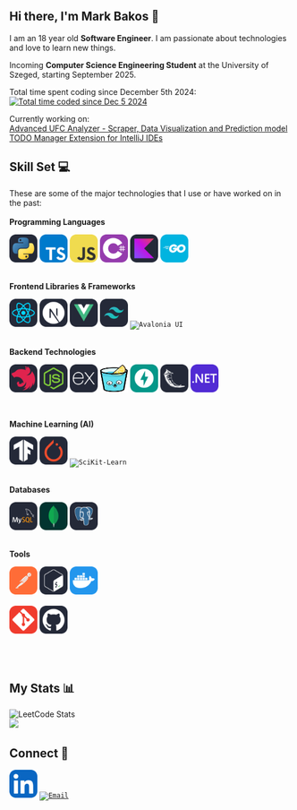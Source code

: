 ## Hi there, I'm Mark Bakos 👋
<p>I am an 18 year old <b>Software Engineer</b>. I am passionate about technologies and love to learn new things.</p>
<p>Incoming <b>Computer Science Engineering Student</b> at the University of Szeged, starting September 2025.</p>

Total time spent coding since December 5th 2024:<br>
<a href="https://wakatime.com/@7a2d5960-3199-4705-8543-83755e2b4d0c"><img src="https://wakatime.com/badge/user/7a2d5960-3199-4705-8543-83755e2b4d0c.svg" alt="Total time coded since Dec 5 2024" /></a><br>

Currently working on: <br />
[Advanced UFC Analyzer - Scraper, Data Visualization and Prediction model](https://github.com/markbakos/advanced-ufc-analyzer) <br>
[TODO Manager Extension for IntelliJ IDEs](https://github.com/markbakos/intellij-todo-manager)

## Skill Set 💻
These are some of the major technologies that I use or have worked on in the past:
<br>
<br>
**Programming Languages**
<div>
  <code><img width=50 height=50 src="https://raw.githubusercontent.com/tandpfun/skill-icons/65dea6c4eaca7da319e552c09f4cf5a9a8dab2c8/icons/Python-Dark.svg" alt="Python" Title="Python"></code>
  <code><img width=50 height=50 src="https://raw.githubusercontent.com/tandpfun/skill-icons/65dea6c4eaca7da319e552c09f4cf5a9a8dab2c8/icons/TypeScript.svg" alt="TypeScript" Title="TypeScript"></code>
  <code><img width=50 height=50 src="https://raw.githubusercontent.com/tandpfun/skill-icons/65dea6c4eaca7da319e552c09f4cf5a9a8dab2c8/icons/JavaScript.svg" alt="JavaScript" Title="JavaScript"></code>
  <code><img width=50 height=50 src="https://raw.githubusercontent.com/tandpfun/skill-icons/65dea6c4eaca7da319e552c09f4cf5a9a8dab2c8/icons/CS.svg" alt="C#" Title="C#"></code>
  <code><img width=50 height=50 src="https://raw.githubusercontent.com/tandpfun/skill-icons/65dea6c4eaca7da319e552c09f4cf5a9a8dab2c8/icons/Kotlin-Dark.svg" alt="Kotlin" Title="Kotlin"></code>
  <code><img width=50 height=50 src="https://raw.githubusercontent.com/tandpfun/skill-icons/65dea6c4eaca7da319e552c09f4cf5a9a8dab2c8/icons/GoLang.svg" alt="GoLang" Title="GoLang"></code>
</div>
<br>

**Frontend Libraries & Frameworks**
<div>
  <code><img width=50 height=50 src="https://raw.githubusercontent.com/tandpfun/skill-icons/65dea6c4eaca7da319e552c09f4cf5a9a8dab2c8/icons/React-Dark.svg" alt="React" Title="React"></code>
  <code><img width=50 height=50 src="https://raw.githubusercontent.com/tandpfun/skill-icons/65dea6c4eaca7da319e552c09f4cf5a9a8dab2c8/icons/NextJS-Dark.svg" alt="NextJS" Title="NextJS"></code>
  <code><img width=50 height=50 src="https://raw.githubusercontent.com/tandpfun/skill-icons/65dea6c4eaca7da319e552c09f4cf5a9a8dab2c8/icons/VueJS-Dark.svg" alt="Vue.JS" Title="Vue.js" /></code>
  <code><img width=50 height=50 src="https://raw.githubusercontent.com/tandpfun/skill-icons/65dea6c4eaca7da319e552c09f4cf5a9a8dab2c8/icons/TailwindCSS-Dark.svg" alt="Tailwind" Title="Tailwind"></code>
  <code><img width=50 height=50 src="https://raw.githubusercontent.com/syvixor/skills-icons/cee243d6e32b6e1fae3581ec3e576e1c7195dd6c/icons/avaloniaui.svg" alt="Avalonia UI" Title="Avalonia UI" /></code>
</div>
<br>

**Backend Technologies**
<div>

  <code><img width=50 height=50 src="https://raw.githubusercontent.com/tandpfun/skill-icons/65dea6c4eaca7da319e552c09f4cf5a9a8dab2c8/icons/NestJS-Dark.svg" alt="NestJS" Title="NestJS"></code>
  <code><img width=50 height=50 src="https://raw.githubusercontent.com/tandpfun/skill-icons/65dea6c4eaca7da319e552c09f4cf5a9a8dab2c8/icons/NodeJS-Dark.svg" alt="Node.js" Title="Node.js"></code>
  <code><img width=50 height=50 src="https://raw.githubusercontent.com/tandpfun/skill-icons/65dea6c4eaca7da319e552c09f4cf5a9a8dab2c8/icons/ExpressJS-Dark.svg" alt="Express.js" Title="Express.js"></code>
  <code><img width=50 height=50 src="https://raw.githubusercontent.com/gin-gonic/logo/eecb3150aa7ce5a77b97fd834276b2b6958eaa9d/color.svg" alt="Gin" Title="Gin"></code>
  <code><img width=50 height=50 src="https://raw.githubusercontent.com/tandpfun/skill-icons/65dea6c4eaca7da319e552c09f4cf5a9a8dab2c8/icons/FastAPI.svg" alt="FastAPI" Title="FastAPI"></code>
  <code><img width=50 height=50 src="https://raw.githubusercontent.com/tandpfun/skill-icons/65dea6c4eaca7da319e552c09f4cf5a9a8dab2c8/icons/Flask-Dark.svg" alt="Flask" Title="Flask"></code>
  <code><img width=50 height=50 src="https://raw.githubusercontent.com/tandpfun/skill-icons/65dea6c4eaca7da319e552c09f4cf5a9a8dab2c8/icons/DotNet.svg" alt=".NET" Title=".NET"></code>
</div>
<br>

**Machine Learning (AI)**
<div>
	<code><img width=50 height=50 src="https://raw.githubusercontent.com/tandpfun/skill-icons/65dea6c4eaca7da319e552c09f4cf5a9a8dab2c8/icons/TensorFlow-Dark.svg" alt="TensorFlow" Title="TensorFlow" /></code>
	<code><img width=50 height=50 src="https://raw.githubusercontent.com/tandpfun/skill-icons/65dea6c4eaca7da319e552c09f4cf5a9a8dab2c8/icons/PyTorch-Dark.svg" alt="PyTorch" Title="PyTorch" /></code>
	<code><img width=50 height=50 src="https://raw.githubusercontent.com/tandpfun/skill-icons/65dea6c4eaca7da319e552c09f4cf5a9a8dab2c8/icons/ScikitLearn-Dark.svg" alt="SciKit-Learn" Title="SciKit-Learn" /></code>

 
</div>
<br>

**Databases**
<div>
  <code><img width=50 height=50 src="https://raw.githubusercontent.com/tandpfun/skill-icons/65dea6c4eaca7da319e552c09f4cf5a9a8dab2c8/icons/MySQL-Dark.svg" alt="MySQL" Title="MySQL"></code>
  <code><img width=50 height=50 src="https://raw.githubusercontent.com/tandpfun/skill-icons/65dea6c4eaca7da319e552c09f4cf5a9a8dab2c8/icons/MongoDB.svg" alt="MongoDB" Title="MongoDB"></code>
  <code><img width=50 height=50 src="https://raw.githubusercontent.com/tandpfun/skill-icons/65dea6c4eaca7da319e552c09f4cf5a9a8dab2c8/icons/PostgreSQL-Dark.svg" alt="PostgreSQL" Title="PostgreSQL"></code>
</div>
<br>

**Tools**
<div>
  <code><img width=50 height=50 src="https://raw.githubusercontent.com/tandpfun/skill-icons/65dea6c4eaca7da319e552c09f4cf5a9a8dab2c8/icons/Postman.svg" alt="Postman" Title="Postman"></code>
  <code><img width=50 height=50 src="https://raw.githubusercontent.com/tandpfun/skill-icons/65dea6c4eaca7da319e552c09f4cf5a9a8dab2c8/icons/Bash-Dark.svg" alt="Bash" Title="Bash"></code>
  <code><img width=50 height=50 src="https://raw.githubusercontent.com/tandpfun/skill-icons/65dea6c4eaca7da319e552c09f4cf5a9a8dab2c8/icons/Docker.svg" alt="Docker" Title="Docker"></code>
</div><br>
<div>
  <code><img width=50 height=50 src="https://raw.githubusercontent.com/tandpfun/skill-icons/65dea6c4eaca7da319e552c09f4cf5a9a8dab2c8/icons/Git.svg" alt="Git" Title="Git"></code>
  <code><img width=50 height=50 src="https://raw.githubusercontent.com/tandpfun/skill-icons/65dea6c4eaca7da319e552c09f4cf5a9a8dab2c8/icons/Github-Dark.svg" alt="Github" Title="Github"></code>
</div><br>
<br>
<br>

## My Stats 📊
<div>
  <img src="https://leetcard.jacoblin.cool/markbakos?theme=dark&font=Raleway" alt="LeetCode Stats" title="LeetCode Stats" />
  <img src="https://github-readme-stats.vercel.app/api/top-langs/?username=markbakos&layout=donut" alt="" />
</div>
<img src="https://github-readme-stats.vercel.app/api/wakatime?username=markbakos&layout=compact" />


## Connect 🔗
<div>
  <code><a href="https://www.linkedin.com/in/markbakos"><img width=50 height=50 src="https://raw.githubusercontent.com/tandpfun/skill-icons/65dea6c4eaca7da319e552c09f4cf5a9a8dab2c8/icons/LinkedIn.svg" alt="LinkedIn" Title="LinkedIn"></a></code>
  <code><a href="mailto:markbakosss@gmail.com"><img width=50 height=50 src="https://camo.githubusercontent.com/c824a5825d94932550d5dba255d171425b2ca56009209e75f632abb9e88b70ed/68747470733a2f2f696d672e69636f6e73382e636f6d2f3f73697a653d3531322669643d4c506356446674394973717426666f726d61743d706e67" alt="Email" Title="Email"></a></code>
</div>
